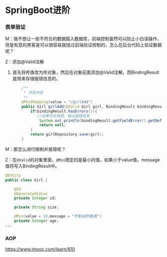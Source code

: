 # SpringBoot进阶    

### 表单验证

M：我不想让一些不符合的数据插入数据库，前端控制虽然可以防止小白误操作，但是有意的黑客是可以很容易就绕过前端验证控制的，怎么在后台代码上验证数据呢？

Z：添加@Valid注解    

1. 首先将传值改为传对象，然后在对象前面添加@Valid注解。而BindingResult是用来存储报错信息的。

   ```java
       /**
        * 添加内容
        */
       @PostMapping(value = "/girlAdd")
       public Girl girlAdd(@Valid Girl girl, BindingResult bindingResult) {
           if(bindingResult.hasErrors()){
              //如果存在报错，输出报错信息
               System.out.println(bindingResult.getFieldError().getDefaultMessage());
               return null;
           }
           return girlRepository.save(girl);
       }
   ```

M：那怎么进行限制并报错呢？

Z：在``@Valid``的对象里面，``@Min``限定的是最小的值，如果小于value值，message值将写入BindingResult中。   

```java   
@Entity
public class Girl {

    @Id
    @GeneratedValue
    private Integer id;

    private String size;

    @Min(value = 18,message = "不到18不能进")
    private Integer age;
...
```

### AOP   



















































https://www.imooc.com/learn/810
